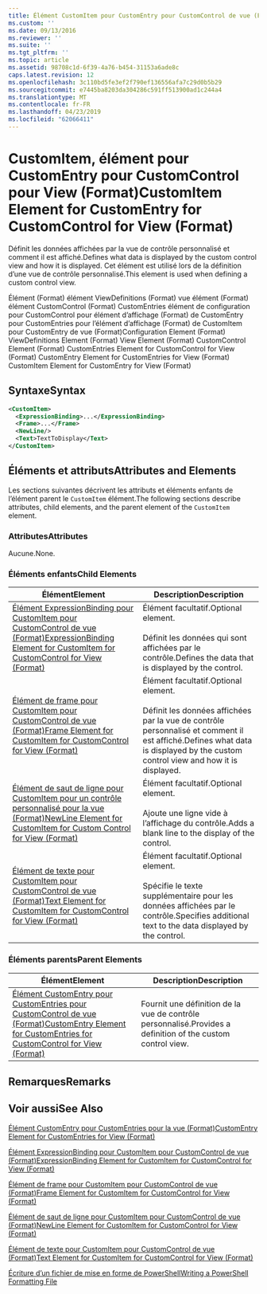 ```yaml
---
title: Élément CustomItem pour CustomEntry pour CustomControl de vue (Format) | Microsoft Docs
ms.custom: ''
ms.date: 09/13/2016
ms.reviewer: ''
ms.suite: ''
ms.tgt_pltfrm: ''
ms.topic: article
ms.assetid: 98708c1d-6f39-4a76-b454-31153a6ade8c
caps.latest.revision: 12
ms.openlocfilehash: 3c110bd5fe3ef2f790ef136556afa7c29d0b5b29
ms.sourcegitcommit: e7445ba8203da304286c591ff513900ad1c244a4
ms.translationtype: MT
ms.contentlocale: fr-FR
ms.lasthandoff: 04/23/2019
ms.locfileid: "62066411"
---
```

# <a name="customitem-element-for-customentry-for-customcontrol-for-view-format"></a><span data-ttu-id="00993-102">CustomItem, élément pour CustomEntry pour CustomControl pour View (Format)</span><span class="sxs-lookup"><span data-stu-id="00993-102">CustomItem Element for CustomEntry for CustomControl for View (Format)</span></span>

<span data-ttu-id="00993-103">Définit les données affichées par la vue de contrôle personnalisé et comment il est affiché.</span><span class="sxs-lookup"><span data-stu-id="00993-103">Defines what data is displayed by the custom control view and how it is displayed.</span></span> <span data-ttu-id="00993-104">Cet élément est utilisé lors de la définition d’une vue de contrôle personnalisé.</span><span class="sxs-lookup"><span data-stu-id="00993-104">This element is used when defining a custom control view.</span></span>

<span data-ttu-id="00993-105">Élément (Format) élément ViewDefinitions (Format) vue élément (Format) élément CustomControl (Format) CustomEntries élément de configuration pour CustomControl pour élément d’affichage (Format) de CustomEntry pour CustomEntries pour l’élément d’affichage (Format) de CustomItem pour CustomEntry de vue (Format)</span><span class="sxs-lookup"><span data-stu-id="00993-105">Configuration Element (Format) ViewDefinitions Element (Format) View Element (Format) CustomControl Element (Format) CustomEntries Element for CustomControl for View (Format) CustomEntry Element for CustomEntries for View (Format) CustomItem Element for CustomEntry for View (Format)</span></span>

## <a name="syntax"></a><span data-ttu-id="00993-106">Syntaxe</span><span class="sxs-lookup"><span data-stu-id="00993-106">Syntax</span></span>

```xml
<CustomItem>
  <ExpressionBinding>...</ExpressionBinding>
  <Frame>...</Frame>
  <NewLine/>
  <Text>TextToDisplay</Text>
</CustomItem>
```

## <a name="attributes-and-elements"></a><span data-ttu-id="00993-107">Éléments et attributs</span><span class="sxs-lookup"><span data-stu-id="00993-107">Attributes and Elements</span></span>

<span data-ttu-id="00993-108">Les sections suivantes décrivent les attributs et éléments enfants de l’élément parent le `CustomItem` élément.</span><span class="sxs-lookup"><span data-stu-id="00993-108">The following sections describe attributes, child elements, and the parent element of the `CustomItem` element.</span></span>

### <a name="attributes"></a><span data-ttu-id="00993-109">Attributes</span><span class="sxs-lookup"><span data-stu-id="00993-109">Attributes</span></span>

<span data-ttu-id="00993-110">Aucune.</span><span class="sxs-lookup"><span data-stu-id="00993-110">None.</span></span>

### <a name="child-elements"></a><span data-ttu-id="00993-111">Éléments enfants</span><span class="sxs-lookup"><span data-stu-id="00993-111">Child Elements</span></span>

|<span data-ttu-id="00993-112">Élément</span><span class="sxs-lookup"><span data-stu-id="00993-112">Element</span></span>|<span data-ttu-id="00993-113">Description</span><span class="sxs-lookup"><span data-stu-id="00993-113">Description</span></span>|
|-------------|-----------------|
|[<span data-ttu-id="00993-114">Élément ExpressionBinding pour CustomItem pour CustomControl de vue (Format)</span><span class="sxs-lookup"><span data-stu-id="00993-114">ExpressionBinding Element for CustomItem for CustomControl for View (Format)</span></span>](./expressionbinding-element-for-customitem-for-customcontrol-for-view-format.md)|<span data-ttu-id="00993-115">Élément facultatif.</span><span class="sxs-lookup"><span data-stu-id="00993-115">Optional element.</span></span><br /><br /> <span data-ttu-id="00993-116">Définit les données qui sont affichées par le contrôle.</span><span class="sxs-lookup"><span data-stu-id="00993-116">Defines the data that is displayed by the control.</span></span>|
|[<span data-ttu-id="00993-117">Élément de frame pour CustomItem pour CustomControl de vue (Format)</span><span class="sxs-lookup"><span data-stu-id="00993-117">Frame Element for CustomItem for CustomControl for View (Format)</span></span>](./frame-element-for-customitem-for-customcontrol-for-view-format.md)|<span data-ttu-id="00993-118">Élément facultatif.</span><span class="sxs-lookup"><span data-stu-id="00993-118">Optional element.</span></span><br /><br /> <span data-ttu-id="00993-119">Définit les données affichées par la vue de contrôle personnalisé et comment il est affiché.</span><span class="sxs-lookup"><span data-stu-id="00993-119">Defines what data is displayed by the custom control view and how it is displayed.</span></span>|
|[<span data-ttu-id="00993-120">Élément de saut de ligne pour CustomItem pour un contrôle personnalisé pour la vue (Format)</span><span class="sxs-lookup"><span data-stu-id="00993-120">NewLine Element for CustomItem for Custom Control for View (Format)</span></span>](./newline-element-for-customitem-for-customcontrol-for-view-format.md)|<span data-ttu-id="00993-121">Élément facultatif.</span><span class="sxs-lookup"><span data-stu-id="00993-121">Optional element.</span></span><br /><br /> <span data-ttu-id="00993-122">Ajoute une ligne vide à l’affichage du contrôle.</span><span class="sxs-lookup"><span data-stu-id="00993-122">Adds a blank line to the display of the control.</span></span>|
|[<span data-ttu-id="00993-123">Élément de texte pour CustomItem pour CustomControl de vue (Format)</span><span class="sxs-lookup"><span data-stu-id="00993-123">Text Element for CustomItem for CustomControl for View (Format)</span></span>](./text-element-for-customitem-for-customview-for-view-format.md)|<span data-ttu-id="00993-124">Élément facultatif.</span><span class="sxs-lookup"><span data-stu-id="00993-124">Optional element.</span></span><br /><br /> <span data-ttu-id="00993-125">Spécifie le texte supplémentaire pour les données affichées par le contrôle.</span><span class="sxs-lookup"><span data-stu-id="00993-125">Specifies additional text to the data displayed by the control.</span></span>|

### <a name="parent-elements"></a><span data-ttu-id="00993-126">Éléments parents</span><span class="sxs-lookup"><span data-stu-id="00993-126">Parent Elements</span></span>

|<span data-ttu-id="00993-127">Élément</span><span class="sxs-lookup"><span data-stu-id="00993-127">Element</span></span>|<span data-ttu-id="00993-128">Description</span><span class="sxs-lookup"><span data-stu-id="00993-128">Description</span></span>|
|-------------|-----------------|
|[<span data-ttu-id="00993-129">Élément CustomEntry pour CustomEntries pour CustomControl de vue (Format)</span><span class="sxs-lookup"><span data-stu-id="00993-129">CustomEntry Element for CustomEntries for CustomControl for View (Format)</span></span>](./customentry-element-for-customentries-for-customcontrol-for-view-format.md)|<span data-ttu-id="00993-130">Fournit une définition de la vue de contrôle personnalisé.</span><span class="sxs-lookup"><span data-stu-id="00993-130">Provides a definition of the custom control view.</span></span>|

## <a name="remarks"></a><span data-ttu-id="00993-131">Remarques</span><span class="sxs-lookup"><span data-stu-id="00993-131">Remarks</span></span>

## <a name="see-also"></a><span data-ttu-id="00993-132">Voir aussi</span><span class="sxs-lookup"><span data-stu-id="00993-132">See Also</span></span>

[<span data-ttu-id="00993-133">Élément CustomEntry pour CustomEntries pour la vue (Format)</span><span class="sxs-lookup"><span data-stu-id="00993-133">CustomEntry Element for CustomEntries for View (Format)</span></span>](./customentry-element-for-customentries-for-customcontrol-for-view-format.md)

[<span data-ttu-id="00993-134">Élément ExpressionBinding pour CustomItem pour CustomControl de vue (Format)</span><span class="sxs-lookup"><span data-stu-id="00993-134">ExpressionBinding Element for CustomItem for CustomControl for View (Format)</span></span>](./expressionbinding-element-for-customitem-for-customcontrol-for-view-format.md)

[<span data-ttu-id="00993-135">Élément de frame pour CustomItem pour CustomControl de vue (Format)</span><span class="sxs-lookup"><span data-stu-id="00993-135">Frame Element for CustomItem for CustomControl for View (Format)</span></span>](./frame-element-for-customitem-for-customcontrol-for-view-format.md)

[<span data-ttu-id="00993-136">Élément de saut de ligne pour CustomItem pour CustomControl de vue (Format)</span><span class="sxs-lookup"><span data-stu-id="00993-136">NewLine Element for CustomItem for CustomControl for View (Format)</span></span>](./newline-element-for-customitem-for-customcontrol-for-view-format.md)

[<span data-ttu-id="00993-137">Élément de texte pour CustomItem pour CustomControl de vue (Format)</span><span class="sxs-lookup"><span data-stu-id="00993-137">Text Element for CustomItem for CustomControl for View (Format)</span></span>](./text-element-for-customitem-for-customview-for-view-format.md)

[<span data-ttu-id="00993-138">Écriture d’un fichier de mise en forme de PowerShell</span><span class="sxs-lookup"><span data-stu-id="00993-138">Writing a PowerShell Formatting File</span></span>](./writing-a-powershell-formatting-file.md)
